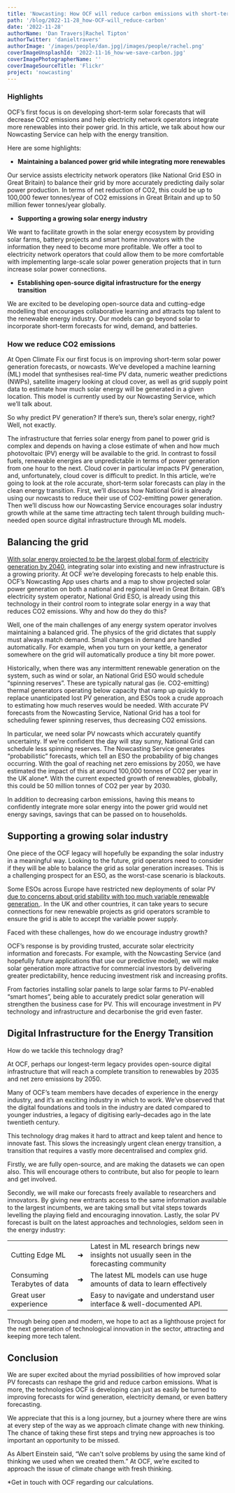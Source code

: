 ```yaml
---
title: 'Nowcasting: How OCF will reduce carbon emissions with short-term solar forecasts'
path: '/blog/2022-11-28_how-OCF-will_reduce-carbon'
date: '2022-11-28'
authorName: 'Dan Travers|Rachel Tipton' 
authorTwitter: 'danieltravers'
authorImage: '/images/people/dan.jpg|/images/people/rachel.png'
coverImageUnsplashId: '2022-11-16_how-we-save-carbon.jpg'
coverImagePhotographerName: ''
coverImageSourceTitle: 'Flickr'
project: 'nowcasting'
---
```


### Highlights
OCF’s first focus is on developing short-term solar forecasts that will decrease CO2 emissions and help electricity network operators integrate more renewables into their power grid. In this article, we talk about how our Nowcasting Service can help with the energy transition. 

Here are some highlights: 

- **Maintaining a balanced power grid while integrating more renewables**

Our service assists electricity network operators (like National Grid ESO in Great Britain) to balance their grid by more accurately predicting daily solar power production. In terms of net reduction of CO2, this could be up to 100,000 fewer tonnes/year of CO2 emissions in Great Britain and up to 50 million fewer tonnes/year globally. 

- **Supporting a growing solar energy industry**

We want to facilitate growth in the solar energy ecosystem by providing solar farms, battery projects and smart home innovators with the information they need to become more profitable. We offer a tool to electricity network operators that could allow them to be more comfortable with implementing large-scale solar power generation projects that in turn increase solar power connections.

- **Establishing open-source digital infrastructure for the energy transition**

We are excited to be developing open-source data and cutting-edge modelling that encourages collaborative learning and attracts top talent to the renewable energy industry. Our models can go beyond solar to incorporate short-term forecasts for wind, demand, and batteries.

### How we reduce CO2 emissions
 
At Open Climate Fix our first focus is on improving short-term solar power generation forecasts, or nowcasts. 
We’ve developed a machine learning (ML) model that synthesises real-time PV data, numeric weather predictions (NWPs), satellite imagery looking at cloud cover, as well as grid supply point data to estimate how much solar energy will be generated in a given location. This model is currently used by our Nowcasting Service, which we’ll talk about. 

So why predict PV generation? If there’s sun, there’s solar energy, right? 
Well, not exactly. 

The infrastructure that ferries solar energy from panel to power grid is complex and depends on having a close estimate of when and how much photovoltaic (PV) energy will be available to the grid. In contrast to fossil fuels, renewable energies are unpredictable in terms of power generation from one hour to the next. Cloud cover in particular impacts PV generation, and, unfortunately, cloud cover is difficult to predict. 
In this article, we’re going to look at the role accurate, short-term solar forecasts can play in the clean energy transition. First, we’ll discuss how National Grid is already using our nowcasts to reduce their use of CO2-emitting power generation. Then we’ll discuss how our Nowcasting Service encourages solar industry growth while at the same time attracting tech talent through building much-needed open source digital infrastructure through ML models. 

## Balancing the grid

[With solar energy projected to be the largest global form of electricity generation by 2040](https://www.iea.org/reports/renewables-2020), integrating solar into existing and new infrastructure is a growing priority. At OCF we’re developing forecasts to help enable this. OCF’s Nowcasting App uses charts and a map to show projected solar power generation on both a national and regional level in Great Britain. GB’s electricity system operator, National Grid ESO, is already using this technology in their control room to integrate solar energy in a way that reduces CO2 emissions. 
Why and how do they do this? 

Well, one of the main challenges of any energy system operator involves maintaining a balanced grid. The physics of the grid dictates that supply must always match demand. Small changes in demand are handled automatically. For example, when you turn on your kettle, a generator somewhere on the grid will automatically produce a tiny bit more power. 

Historically, when there was any intermittent renewable generation on the system, such as wind or solar, an National Grid ESO would schedule “spinning reserves”. These are typically natural gas (ie. CO2-emitting) thermal generators operating below capacity that ramp up quickly to replace unanticipated lost PV generation, and ESOs took a crude approach to estimating how much reserves would be needed. With accurate PV forecasts from the Nowcasting Service, National Grid has a tool for scheduling fewer spinning reserves, thus decreasing CO2 emissions. 

In particular, we need solar PV nowcasts which accurately quantify uncertainty. If we're confident the day will stay sunny, National Grid can schedule less spinning reserves. The Nowcasting Service generates “probabilistic” forecasts, which tell an ESO the probability of big changes occurring. 
With the goal of reaching net zero emissions by 2050, we have estimated the impact of this at around 100,000 tonnes of CO2 per year in the UK alone*. With the current expected growth of renewables, globally, this could be 50 million tonnes of CO2 per year by 2030. 

In addition to decreasing carbon emissions, having this means to confidently integrate more solar energy into the power grid would net energy savings, savings that can be passed on to households.

## Supporting a growing solar industry

One piece of the OCF legacy will hopefully be expanding the solar industry in a meaningful way. Looking to the future, grid operators need to consider if they will be able to balance the grid as solar generation increases. This is a challenging prospect for an ESO, as the worst-case scenario is blackouts. 

Some ESOs across Europe have restricted new deployments of solar PV [due to concerns about grid stability with too much variable renewable generation](https://www.pv-tech.org/europe-facing-solar-implementation-gap-as-ember-calls-for-installs-to-double),. In the UK and other countries, it can take years to secure connections for new renewable projects as grid operators scramble to ensure the grid is able to accept the variable power supply.

Faced with these challenges, how do we encourage industry growth? 

OCF’s response is by providing trusted, accurate solar electricity information and forecasts. For example, with the Nowcasting Service (and hopefully future applications that use our predictive model), we will make solar generation more attractive for commercial investors by delivering greater predictability, hence reducing investment risk and increasing profits. 

From factories installing solar panels to large solar farms to PV-enabled “smart homes”, being able to accurately predict solar generation will strengthen the business case for PV. This will encourage investment in PV technology and infrastructure and decarbonise the grid even faster. 

## Digital Infrastructure for the Energy Transition

How do we tackle this technology drag?

At OCF, perhaps our longest-term legacy provides open-source digital infrastructure that will reach a complete transition to renewables by 2035 and net zero emissions by 2050.

Many of OCF’s team members have decades of experience in the energy industry, and it’s an exciting industry in which to work. We’ve observed that the digital foundations and tools in the industry are dated compared to younger industries, a legacy of digitising early–decades ago in the late twentieth century.

This technology drag makes it hard to attract and keep talent and hence to innovate fast. This slows the increasingly urgent clean energy transition, a transition that requires a vastly more decentralised and complex grid. 

Firstly, we are fully open-source, and are making the datasets we can open also. This will encourage others to contribute, but also for people to learn and get involved. 

Secondly, we will make our forecasts freely available to researchers and innovators. By giving new entrants access to the same information available to the largest incumbents, we are taking small but vital steps towards levelling the playing field and encouraging innovation. 
Lastly, the solar PV forecast is built on the latest approaches and technologies, seldom seen in the energy industry:


|                             |     |                                                                                         |
|-----------------------------|:---:|-----------------------------------------------------------------------------------------|
| Cutting Edge ML             |  ➜  | Latest in ML research brings new insights not usually seen in the forecasting community |
| Consuming Terabytes of data |  ➜  | The latest ML models can use huge amounts of data to learn effectively                  |
| Great user experience       |  ➜  | Easy to navigate and understand user interface & well-documented API.                   |


Through being open and modern, we hope to act as a lighthouse project for the next generation of technological innovation in the sector, attracting and keeping more tech talent.

## Conclusion

We are super excited about the myriad possibilities of how improved solar PV forecasts can reshape the grid and reduce carbon emissions. What is more, the technologies OCF is developing can just as easily be turned to improving forecasts for wind generation, electricity demand, or even battery forecasting. 

We appreciate that this is a long journey, but a journey where there are wins at every step of the way as we approach climate change with new thinking. The chance of taking these first steps and trying new approaches is too important an opportunity to be missed. 

As Albert Einstein said, “We can't solve problems by using the same kind of thinking we used when we created them.” At OCF, we’re excited to approach the issue of climate change with fresh thinking. 

*Get in touch with OCF regarding our calculations. 
